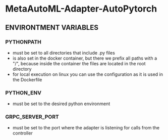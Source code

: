 # MetaAutoML-Adapter-AutoPytorch

## ENVIRONTMENT VARIABLES
### PYTHONPATH
- must be set to all directories that include .py files
- is also set in the docker container, but there we prefix all paths with a "/", because inside the container the files are located in the root directory
- for local execution on linux you can use the configuration as it is used in the Dockerfile

### PYTHON_ENV
- must be set to the desired python environment

### GRPC_SERVER_PORT
- must be set to the port where the adapter is listening for calls from the controller